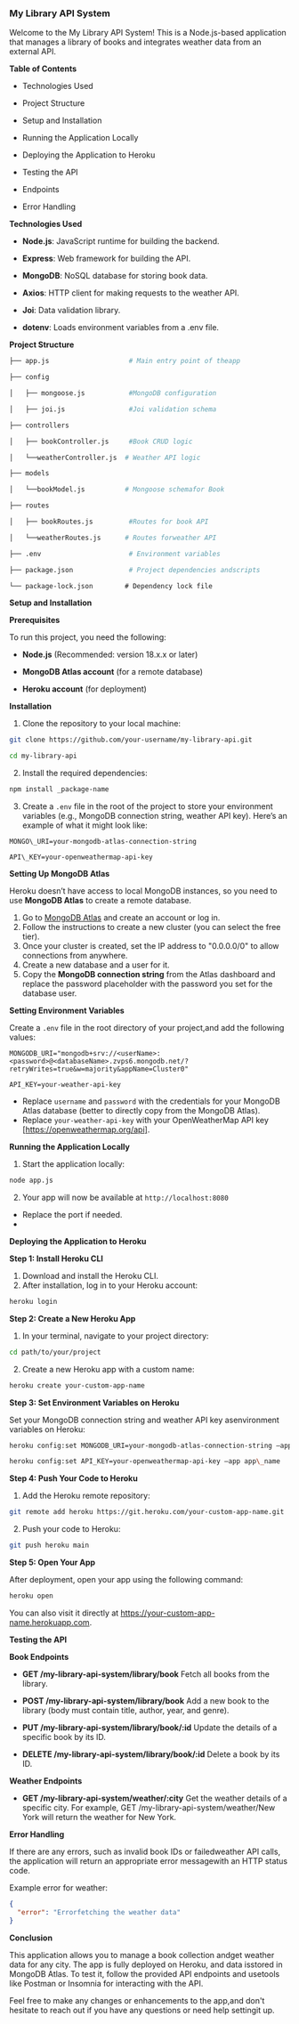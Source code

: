 ### My Library API System

Welcome to the My Library API System! This is a Node.js-based application that manages a library of books and integrates weather data from an external API.

**Table of Contents**

*   Technologies Used
    

*   Project Structure
    

*   Setup and Installation
    

*   Running the Application Locally
    

*   Deploying the Application to Heroku
    

*   Testing the API
    

*   Endpoints
    

*   Error Handling
    

**Technologies Used**

*   **Node.js**: JavaScript runtime for building the backend.
    

*   **Express**: Web framework for building the API.
    

*   **MongoDB**: NoSQL database for storing book data.
    

*   **Axios**: HTTP client for making requests to the weather API.
    

*   **Joi**: Data validation library.
    

*   **dotenv**: Loads environment variables from a .env file.
    

**Project Structure**

```bash
├── app.js                    # Main entry point of theapp

├── config

│   ├── mongoose.js           #MongoDB configuration

│   ├── joi.js                #Joi validation schema

├── controllers

│   ├── bookController.js     #Book CRUD logic

│   └──weatherController.js  # Weather API logic

├── models

│   └──bookModel.js          # Mongoose schemafor Book

├── routes

│   ├── bookRoutes.js         #Routes for book API

│   └──weatherRoutes.js      # Routes forweather API

├── .env                      # Environment variables

├── package.json              # Project dependencies andscripts

└── package-lock.json        # Dependency lock file
```


**Setup and Installation**

**Prerequisites**

To run this project, you need the following:

*   **Node.js** (Recommended: version 18.x.x or later)
    

*   **MongoDB Atlas account** (for a remote database)
    

*   **Heroku account** (for deployment)

    

**Installation**
1.  Clone the repository to your local machine:
    
```bash
git clone https://github.com/your-username/my-library-api.git

cd my-library-api
```
2.  Install the required dependencies: 

```bash
npm install _package-name
```
3.  Create a `.env` file in the root of the project to store your environment variables (e.g., MongoDB connection string, weather API key). Here’s an example of what it might look like:

```env
MONGO\_URI=your-mongodb-atlas-connection-string

API\_KEY=your-openweathermap-api-key
```

**Setting Up MongoDB Atlas**

Heroku doesn’t have access to local MongoDB instances, so you need to use **MongoDB Atlas** to create a remote database.

1.  Go to [MongoDB Atlas](https://www.mongodb.com/cloud/atlas) and create an account or log in.   
2.  Follow the instructions to create a new cluster (you can select the free tier).   
3.  Once your cluster is created, set the IP address to "0.0.0.0/0" to allow connections from anywhere.
4.  Create a new database and a user for it.   
5.  Copy the **MongoDB connection string** from the Atlas dashboard and replace the password placeholder with the password you set for the database user.


**Setting Environment Variables**

Create a `.env` file in the root directory of your project,and add the following values:

```env
MONGODB_URI="mongodb+srv://<userName>:<password>@<databaseName>.zvps6.mongodb.net/?retryWrites=true&w=majority&appName=Cluster0"

API_KEY=your-weather-api-key
```
*   Replace `username` and `password` with the credentials for your MongoDB Atlas database (better to directly copy from the MongoDB Atlas).
*   Replace `your-weather-api-key` with your OpenWeatherMap API key [https://openweathermap.org/api].    


**Running the Application Locally**
1.  Start the application locally:   
```bash
node app.js
```
2.  Your app will now be available at `http://localhost:8080`
*   Replace the port if needed.
*   
**Deploying the Application to Heroku**

**Step 1: Install Heroku CLI**

1.  Download and install the Heroku CLI.
2.  After installation, log in to your Heroku account:
```bash
heroku login
```
**Step 2: Create a New Heroku App**

1.  In your terminal, navigate to your project directory:
```bash
cd path/to/your/project
```
2.  Create a new Heroku app with a custom name:
```bash
heroku create your-custom-app-name
```

**Step 3: Set Environment Variables on Heroku**

Set your MongoDB connection string and weather API key asenvironment variables on Heroku:

```bash
heroku config:set MONGODB_URI=your-mongodb-atlas-connection-string –app app\_name

heroku config:set API_KEY=your-openweathermap-api-key –app app\_name
```
**Step 4: Push Your Code to Heroku**

1.  Add the Heroku remote repository:  
```bash
git remote add heroku https://git.heroku.com/your-custom-app-name.git
```
2.  Push your code to Heroku: 

```bash
git push heroku main
```
**Step 5: Open Your App**

After deployment, open your app using the following command:
```bash
heroku open
```
You can also visit it directly at https://your-custom-app-name.herokuapp.com.

**Testing the API**

**Book Endpoints**

*   **GET /my-library-api-system/library/book** Fetch all books from the library.

*   **POST /my-library-api-system/library/book** Add a new book to the library (body must contain title, author, year, and genre).

*   **PUT /my-library-api-system/library/book/:id** Update the details of a specific book by its ID.
    
*   **DELETE /my-library-api-system/library/book/:id** Delete a book by its ID.

**Weather Endpoints**

*   **GET /my-library-api-system/weather/:city** Get the weather details of a specific city. For example, GET /my-library-api-system/weather/New York will return the weather for New York.
    

**Error Handling**

If there are any errors, such as invalid book IDs or failedweather API calls, the application will return an appropriate error messagewith an HTTP status code.

Example error for weather:

```json
{
  "error": "Errorfetching the weather data"
}
```
**Conclusion**

This application allows you to manage a book collection andget weather data for any city. The app is fully deployed on Heroku, and data isstored in MongoDB Atlas. To test it, follow the provided API endpoints and usetools like Postman or Insomnia for interacting with the API.

Feel free to make any changes or enhancements to the app,and don't hesitate to reach out if you have any questions or need help settingit up.
